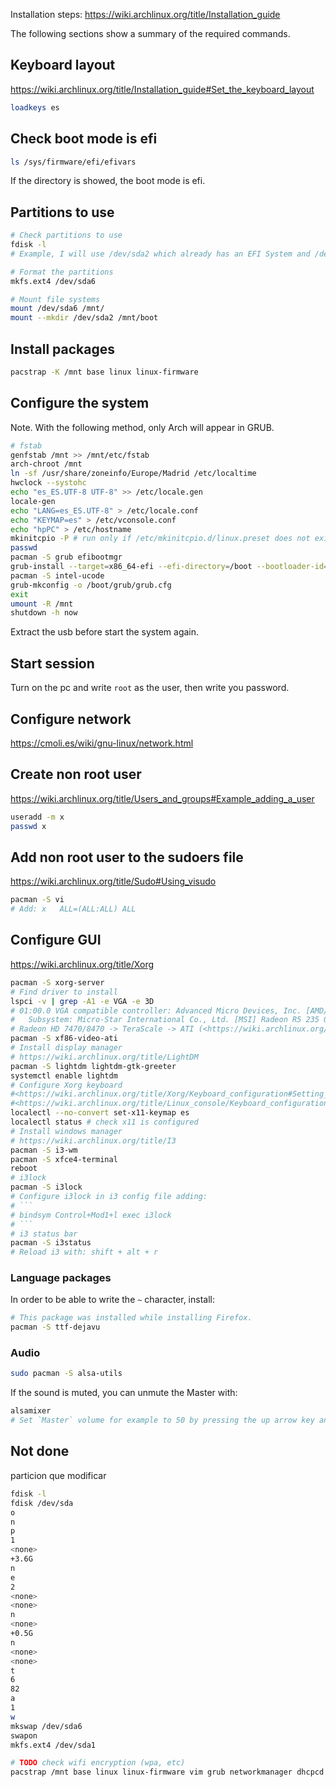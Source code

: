 Installation steps: <https://wiki.archlinux.org/title/Installation_guide>

The following sections show a summary of the required commands.

## Keyboard layout

<https://wiki.archlinux.org/title/Installation_guide#Set_the_keyboard_layout>

```bash
loadkeys es
```

## Check boot mode is efi

```bash
ls /sys/firmware/efi/efivars
```

If the directory is showed, the boot mode is efi.

## Partitions to use

```bash
# Check partitions to use
fdisk -l
# Example, I will use /dev/sda2 which already has an EFI System and /dev/sda6 to install Linux.

# Format the partitions
mkfs.ext4 /dev/sda6

# Mount file systems
mount /dev/sda6 /mnt/
mount --mkdir /dev/sda2 /mnt/boot
```

## Install packages

```bash
pacstrap -K /mnt base linux linux-firmware
```

## Configure the system

Note. With the following method, only Arch will appear in GRUB.

```bash
# fstab
genfstab /mnt >> /mnt/etc/fstab
arch-chroot /mnt
ln -sf /usr/share/zoneinfo/Europe/Madrid /etc/localtime
hwclock --systohc
echo "es_ES.UTF-8 UTF-8" >> /etc/locale.gen
locale-gen
echo "LANG=es_ES.UTF-8" > /etc/locale.conf
echo "KEYMAP=es" > /etc/vconsole.conf
echo "hpPC" > /etc/hostname
mkinitcpio -P # run only if /etc/mkinitcpio.d/linux.preset does not exist
passwd
pacman -S grub efibootmgr
grub-install --target=x86_64-efi --efi-directory=/boot --bootloader-id=arch
pacman -S intel-ucode
grub-mkconfig -o /boot/grub/grub.cfg
exit
umount -R /mnt
shutdown -h now
```

Extract the usb before start the system again.

## Start session

Turn on the pc and write `root` as the user, then write you password.

## Configure network

<https://cmoli.es/wiki/gnu-linux/network.html>

## Create non root user

<https://wiki.archlinux.org/title/Users_and_groups#Example_adding_a_user>

```bash
useradd -m x
passwd x
```

## Add non root user to the sudoers file

<https://wiki.archlinux.org/title/Sudo#Using_visudo>

```bash
pacman -S vi
# Add: x   ALL=(ALL:ALL) ALL
```

## Configure GUI

<https://wiki.archlinux.org/title/Xorg>

```bash
pacman -S xorg-server
# Find driver to install
lspci -v | grep -A1 -e VGA -e 3D
# 01:00.0 VGA compatible controller: Advanced Micro Devices, Inc. [AMD/ATI] Caicos XT [Radeon HD 7470/8470 / R5 235/310 OEM] (prog-if 00 [VGA controller])
# 	Subsystem: Micro-Star International Co., Ltd. [MSI] Radeon R5 235 OEM
# Radeon HD 7470/8470 -> TeraScale -> ATI (<https://wiki.archlinux.org/title/Xorg#AMD>):
pacman -S xf86-video-ati
# Install display manager
# https://wiki.archlinux.org/title/LightDM
pacman -S lightdm lightdm-gtk-greeter
systemctl enable lightdm
# Configure Xorg keyboard
#<https://wiki.archlinux.org/title/Xorg/Keyboard_configuration#Setting_keyboard_layout>
#<https://wiki.archlinux.org/title/Linux_console/Keyboard_configuration>
localectl --no-convert set-x11-keymap es
localectl status # check x11 is configured
# Install windows manager
# https://wiki.archlinux.org/title/I3
pacman -S i3-wm
pacman -S xfce4-terminal
reboot
# i3lock
pacman -S i3lock
# Configure i3lock in i3 config file adding:
# ```
# bindsym Control+Mod1+l exec i3lock
# ```
# i3 status bar
pacman -S i3status
# Reload i3 with: shift + alt + r
```

### Language packages

In order to be able to write the `~` character, install:

```bash
# This package was installed while installing Firefox.
pacman -S ttf-dejavu
```

### Audio

```bash
sudo pacman -S alsa-utils
```

If the sound is muted, you can unmute the Master with:

```bash
alsamixer
# Set `Master` volume for example to 50 by pressing the up arrow key and unmute it by pressing the `m` key.
```

## Not done

particion que modificar
```bash
fdisk -l
fdisk /dev/sda
o
n
p
1
<none>
+3.6G
n
e
2
<none>
<none>
n
<none>
+0.5G
n
<none>
<none>
t
6
82
a
1
w
mkswap /dev/sda6
swapon
mkfs.ext4 /dev/sda1

# TODO check wifi encryption (wpa, etc)
pacstrap /mnt base linux linux-firmware vim grub networkmanager dhcpcd netctl wpa_supplicant dialog
```

